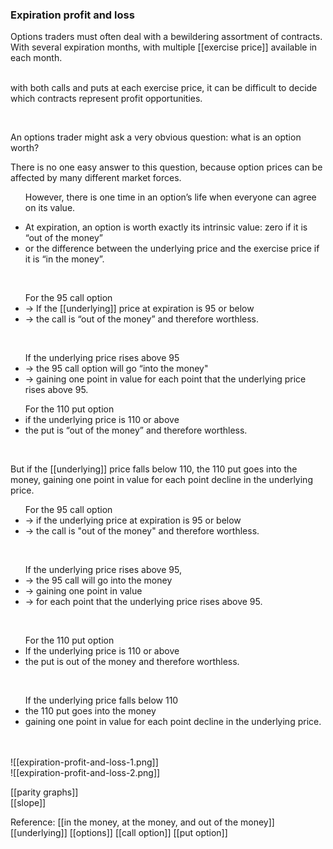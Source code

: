 ### Expiration profit and loss

Options traders must often deal with a bewildering assortment of contracts. With several expiration months, with multiple [[exercise price]] available in each month.<br><br>
<p>with both calls and puts at each exercise price, it can be difficult to decide which contracts represent profit opportunities.</p><br>
<p>An options trader might ask a very obvious question: what is an option worth?</p>
<p>There is no one easy answer to this question, because option prices can be affected by many different market forces. </p>

<ul>
<p>However, there is one time in an option’s life when everyone can agree on its value.</p>
<li>At expiration, an option is worth exactly its intrinsic value: zero if it is “out of the money”</li>
<li>or the difference between the underlying price and the exercise price if it is “in the money”. </li>
</ul><br>
<ul>
For the 95 call option
<li>-> If the [[underlying]] price at expiration is 95 or below<br></li>
<li>-> the call is “out of the money” and therefore worthless.<br></li>
</ul><br>
<ul>
If the underlying price rises above 95
<li>-> the 95 call option will go “into the money"</li>
<li>-> gaining one point in value for each point that the underlying price rises above 95.</li>
</ul>

<ul>
For the 110 put option
<li>if the underlying price is 110 or above</li>
<li>the put is “out of the money” and therefore worthless.</li>
</ul><br>

But if the [[underlying]] price falls below 110, the 110 put goes into the money, gaining one point in value for each point decline in the underlying price.<br>

<p>
<ul>For the 95 call option
<li>-> if the underlying price at expiration is 95 or below</li>
<li>-> the call is "out of the money"  and therefore worthless.</li>
</ul><br>

<ul>
If the underlying price rises above 95,
<li>-> the 95 call will go into the money</li>
<li>-> gaining one point in value</li>
<li>-> for each point that the underlying price rises above 95.</li>
</ul><br>

<ul>
For the 110 put option 
<li>If the underlying price is 110 or above</li>
<li>the put is out of the money and therefore worthless.</li>
</ul><br>
<ul>If the underlying price falls below 110
<li>the 110 put goes into the money</li>
<li>gaining one point in value for each point decline in the underlying price.</li>
</ul><br>
<br>
![[expiration-profit-and-loss-1.png]]
<br>
![[expiration-profit-and-loss-2.png]]

[[parity graphs]]
<br>
[[slope]]



Reference:
[[in the money, at the money, and out of the money]]
[[underlying]]
[[options]]
[[call option]]
[[put option]]